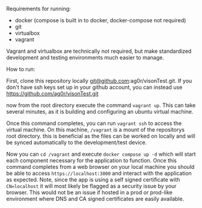 Requirements for running:
- docker (compose is built in to docker, docker-compose not required)
- git
- virtualbox
- vagrant

Vagrant and virtualbox are technically not required, but make standardized development and testing environments much easier to manage. 


How to run:

First, clone this repository locally git@github.com:ag0r/visonTest.git. If you don't have ssh keys set up in your github account, you can instead use https://github.com/ag0r/visonTest.git

now from the root directory execute the command `vagrant up`. This can take several minutes, as it is building and configuring an ubuntu virtual machine.

Once this command completes, you can run `vagrant ssh` to access the virtual machine. On this machine, `/vagrant` is a mount of the repositorys root directory. this is beneficial as the files can be worked on locally and will be synced automatically to the development/test device.

Now you can `cd /vagrant` and execute `docker compose up -d` which will start each component necessary for the application to function. Once this command completes from a web browser on your local machine you should be able to access `https://localhost:3000` and interact with the application as expected. Note, since the app is using a self signed certificate with `CN=localhost` it will most likely be flagged as a security issue by your browser. This would not be an issue if hosted in a prod or prod-like environment where DNS and CA signed certificates are easily available.
